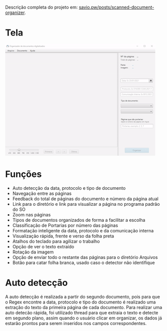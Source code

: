 Descrição completa do projeto em: [savio.pw/posts/scanned-document-organizer](https://savio.pw/posts/scanned-document-organizer).

# Tela
![Tele](resources/images/screen.gif)

# Funções
- Auto detecção da data, protocolo e tipo de documento
- Navegação entre as páginas
- Feedback do total de páginas do documento e número da página atual
- Link para o diretório e link para visualizar a página no programa padrão do SO
- Zoom nas páginas
- Tipos de documentos organizados de forma a facilitar a escolha
- Classificação de Portarias por número das páginas
- Formatação inteligente da data, protocolo e da comunicação interna
- Visualização rápida, frente e verso da folha preta
- Atalhos do teclado para agilizar o trabalho
- Opção de ver o texto extraído
- Rotação da imagem
- Opção de enviar todo o restante das páginas para o diretório Arquivos
- Botão para catar folha branca, usado caso o detector não identifique

# Auto detecção
A auto detecção é realizada a partir do segundo documento, pois para que o Regex encontre a data, protocolo e tipo do documento é realizado uma extração do texto da primeira página de cada documento. Para realizar uma auto detecão rápida, foi utilizado thread para que extraia o texto e detecte em segundo plano, assim quando o usuário clicar em organizar, os dados já estarão prontos para serem inseridos nos campos correspondentes.
